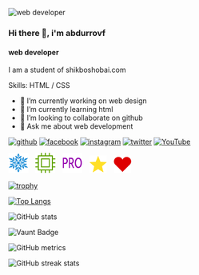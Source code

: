 ![web developer](https://scontent.fzyl2-2.fna.fbcdn.net/v/t39.30808-6/469983559_626332056391145_6701882134153599798_n.jpg?stp=dst-jpg_s960x960_tt6&_nc_cat=107&ccb=1-7&_nc_sid=cc71e4&_nc_ohc=FFYWRktXA2wQ7kNvgFciCOM&_nc_oc=AdirN2EElNbQiJqQH1p2HcQPoLU8Sxdguworcco9uBt3ymvBJySEgKNUFq28dK-tXMc&_nc_zt=23&_nc_ht=scontent.fzyl2-2.fna&_nc_gid=A65EbF7jL03IaJ8zbtb9qWl&oh=00_AYEvIgCTEfs3v-rAvo5sF1_Kus0gceLgJzBQ0UdrLaLwlg&oe=67D118C1)
### Hi there 👋, i'm abdurrovf
#### web developer


I am a student of shikboshobai.com

Skills:  HTML / CSS

- 🔭 I’m currently working on web design  
- 🌱 I’m currently learning html 
- 👯 I’m looking to collaborate on github 
- 💬 Ask me about web development  


[<img src='https://cdn.jsdelivr.net/npm/simple-icons@3.0.1/icons/github.svg' alt='github' height='40'>](https://github.com/abdurovf1)  [<img src='https://cdn.jsdelivr.net/npm/simple-icons@3.0.1/icons/facebook.svg' alt='facebook' height='40'>](https://www.facebook.com/abdurrovf01)  [<img src='https://cdn.jsdelivr.net/npm/simple-icons@3.0.1/icons/instagram.svg' alt='instagram' height='40'>](https://www.instagram.com/abdurrovf1/)  [<img src='https://cdn.jsdelivr.net/npm/simple-icons@3.0.1/icons/twitter.svg' alt='twitter' height='40'>](https://twitter.com/AbdurRovf)  [<img src='https://cdn.jsdelivr.net/npm/simple-icons@3.0.1/icons/youtube.svg' alt='YouTube' height='40'>](https://www.youtube.com/channel/@Abdurrovf)  

<a href='https://archiveprogram.github.com/'><img src='https://raw.githubusercontent.com/acervenky/animated-github-badges/master/assets/acbadge.gif' width='40' height='40'></a> <a href='https://docs.github.com/en/developers'><img src='https://raw.githubusercontent.com/acervenky/animated-github-badges/master/assets/devbadge.gif' width='40' height='40'></a> <a href='https://github.com/pricing'><img src='https://raw.githubusercontent.com/acervenky/animated-github-badges/master/assets/pro.gif' width='40' height='40'></a> <a href='https://stars.github.com/'><img src='https://raw.githubusercontent.com/acervenky/animated-github-badges/master/assets/starbadge.gif' width='35' height='35'></a> <a href='https://docs.github.com/en/github/supporting-the-open-source-community-with-github-sponsors'><img src='https://raw.githubusercontent.com/acervenky/animated-github-badges/master/assets/sponsorbadge.gif' width='35' height='35'></a> 

[![trophy](https://github-profile-trophy.vercel.app/?username=abdurovf1)](https://github.com/ryo-ma/github-profile-trophy)

[![Top Langs](https://github-readme-stats.vercel.app/api/top-langs/?username=abdurovf1)](https://github.com/anuraghazra/github-readme-stats)

![GitHub stats](https://github-readme-stats.vercel.app/api?username=abdurovf1&show_icons=true&count_private=true)  

![Vaunt Badge](https://api.vaunt.dev/v1/github/entities/abdurovf1/contributions?format=svg&private=true)  

![GitHub metrics](https://metrics.lecoq.io/abdurovf1)  

![GitHub streak stats](https://streak-stats.demolab.com/?user=abdurovf1)  

